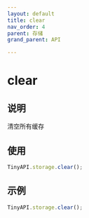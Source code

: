 ```yaml
---
layout: default
title: clear
nav_order: 4
parent: 存储
grand_parent: API

---
```


# clear
## 说明
清空所有缓存

## 使用
```javascript
TinyAPI.storage.clear();
```

## 示例
```javascript
TinyAPI.storage.clear();
```

